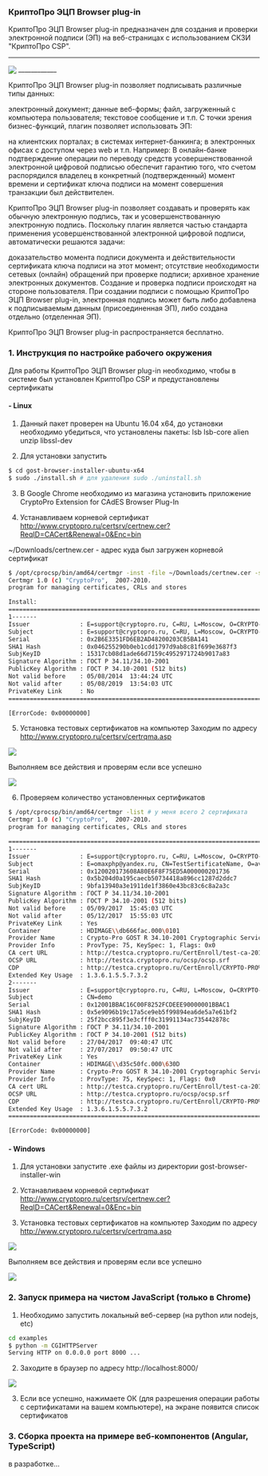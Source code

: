 ### КриптоПро ЭЦП Browser plug-in

КриптоПро ЭЦП Browser plug-in предназначен для создания и проверки электронной подписи (ЭП)
 на веб-страницах с использованием СКЗИ "КриптоПро CSP".
 
 ____________
<img src="https://www.cryptopro.ru/sites/default/files/images/browser_plug-in_.png" align="center">
 ____________
 
 КриптоПро ЭЦП Browser plug-in позволяет подписывать различные типы данных:
 
 электронный документ;
 данные веб-формы;
 файл, загруженный с компьютера пользователя;
 текстовое сообщение и т.п.
 С точки зрения бизнес-функций, плагин позволяет использовать ЭП:
 
 на клиентских порталах;
 в системах интернет-банкинга;
 в электронных офисах с доступом через web и т.п.
 Например: В онлайн-банке подтверждение операции по переводу средств усовершенствованной электронной цифровой подписью обеспечит гарантию того, что счетом распорядился владелец в конкретный (подтвержденный) момент времени и сертификат ключа подписи на момент совершения транзакции был действителен.
 
 КриптоПро ЭЦП Browser plug-in позволяет создавать и проверять как обычную электронную подпись, так и усовершенствованную электронную подпись. Поскольку плагин является частью стандарта применения усовершенствованной электронной цифровой подписи, автоматически решаются задачи:
 
 доказательство момента подписи документа и действительности сертификата ключа подписи на этот момент;
 отсутствие необходимости сетевых (онлайн) обращений при проверке подписи;
 архивное хранение электронных документов.
 Создание и проверка подписи происходят на стороне пользователя. При создании подписи с помощью КриптоПро ЭЦП Browser plug-in, электронная подпись может быть либо добавлена к подписываемым данным (присоединенная ЭП), либо создана отдельно (отделенная ЭП).
 
 КриптоПро ЭЦП Browser plug-in распространяется бесплатно.
 
### 1. Инструкция по настройке рабочего окружения

Для работы КриптоПро ЭЦП Browser plug-in необходимо, чтобы в системе был установлен КриптоПро CSP
и предустановлены сертификаты

#### - Linux

1. Данный пакет проверен на Ubuntu 16.04 x64, до установки необходимо убедиться, что установлены пакеты:
lsb lsb-core alien unzip libssl-dev

2. Для установки запустить

```bash
$ cd gost-browser-installer-ubuntu-x64
$ sudo ./install.sh # для удаления sudo ./uninstall.sh
```

3. В Google Chrome необходимо из магазина установить приложение CryptoPro Extension for CAdES Browser Plug-In

4. Устанавливаем корневой сертификат
http://www.cryptopro.ru/certsrv/certnew.cer?ReqID=CACert&Renewal=0&Enc=bin

~/Downloads/certnew.cer - адрес куда был загружен корневой сертификат

```bash
$ /opt/cprocsp/bin/amd64/certmgr -inst -file ~/Downloads/certnew.cer -store uroot
Certmgr 1.0 (c) "CryptoPro",  2007-2010.
program for managing certificates, CRLs and stores

Install:
=============================================================================
1-------
Issuer              : E=support@cryptopro.ru, C=RU, L=Moscow, O=CRYPTO-PRO LLC, CN=CRYPTO-PRO Test Center 2
Subject             : E=support@cryptopro.ru, C=RU, L=Moscow, O=CRYPTO-PRO LLC, CN=CRYPTO-PRO Test Center 2
Serial              : 0x2B6E3351FD6EB2AD48200203CB5BA141
SHA1 Hash           : 0x046255290b0eb1cdd1797d9ab8c81f699e3687f3
SubjKeyID           : 15317cb08d1ade66d7159c4952971724b9017a83
Signature Algorithm : ГОСТ Р 34.11/34.10-2001
PublicKey Algorithm : ГОСТ Р 34.10-2001 (512 bits)
Not valid before    : 05/08/2014  13:44:24 UTC
Not valid after     : 05/08/2019  13:54:03 UTC
PrivateKey Link     : No                  
=============================================================================

[ErrorCode: 0x00000000]

```

5. Установка тестовых сертификатов на компьютер
Заходим по адресу http://www.cryptopro.ru/certsrv/certrqma.asp

![](https://habrastorage.org/web/c56/dd8/ac0/c56dd8ac0f194001ae6f09c20e2367b9.png)

Выполняем все действия и проверям если все успешно

![](https://habrastorage.org/web/8db/534/a43/8db534a43de04e6e951c43b7fafd2e34.png)

6. Проверяем количество установленных сертификатов 
```bash
$ /opt/cprocsp/bin/amd64/certmgr -list # у меня всего 2 сертификата
Certmgr 1.0 (c) "CryptoPro",  2007-2010.
program for managing certificates, CRLs and stores

=============================================================================
1-------
Issuer              : E=support@cryptopro.ru, C=RU, L=Moscow, O=CRYPTO-PRO LLC, CN=CRYPTO-PRO Test Center 2
Subject             : E=omaxphp@yandex.ru, CN=TestSertificateName, O=avkcom.ru, L=Москва, S=Московская, C=RU
Serial              : 0x120020173608A80E6F8F75ED5A000000201736
SHA1 Hash           : 0x5b204d0a195caecb50734418a896cc1287d2ddc7
SubjKeyID           : 9bfa13940a3e1911de1f3860e43bc83c6c8a2a3c
Signature Algorithm : ГОСТ Р 34.11/34.10-2001
PublicKey Algorithm : ГОСТ Р 34.10-2001 (512 bits)
Not valid before    : 05/09/2017  15:45:03 UTC
Not valid after     : 05/12/2017  15:55:03 UTC
PrivateKey Link     : Yes                 
Container           : HDIMAGE\\db666fac.000\0101
Provider Name       : Crypto-Pro GOST R 34.10-2001 Cryptographic Service Provider
Provider Info       : ProvType: 75, KeySpec: 1, Flags: 0x0
CA cert URL         : http://testca.cryptopro.ru/CertEnroll/test-ca-2014_CRYPTO-PRO%20Test%20Center%202.crt
OCSP URL            : http://testca.cryptopro.ru/ocsp/ocsp.srf
CDP                 : http://testca.cryptopro.ru/CertEnroll/CRYPTO-PRO%20Test%20Center%202.crl
Extended Key Usage  : 1.3.6.1.5.5.7.3.2
2-------
Issuer              : E=support@cryptopro.ru, C=RU, L=Moscow, O=CRYPTO-PRO LLC, CN=CRYPTO-PRO Test Center 2
Subject             : CN=demo
Serial              : 0x12001BBAC16C00F8252FCDEEE90000001BBAC1
SHA1 Hash           : 0x5e9096b19c17a5ce9eb5f99894ea6de5a7e61bf2
SubjKeyID           : 25f2bcc895f3e3cfff0c31991134ac735442878c
Signature Algorithm : ГОСТ Р 34.11/34.10-2001
PublicKey Algorithm : ГОСТ Р 34.10-2001 (512 bits)
Not valid before    : 27/04/2017  09:40:47 UTC
Not valid after     : 27/07/2017  09:50:47 UTC
PrivateKey Link     : Yes                 
Container           : HDIMAGE\\d35c50fc.000\630D
Provider Name       : Crypto-Pro GOST R 34.10-2001 Cryptographic Service Provider
Provider Info       : ProvType: 75, KeySpec: 1, Flags: 0x0
CA cert URL         : http://testca.cryptopro.ru/CertEnroll/test-ca-2014_CRYPTO-PRO%20Test%20Center%202.crt
OCSP URL            : http://testca.cryptopro.ru/ocsp/ocsp.srf
CDP                 : http://testca.cryptopro.ru/CertEnroll/CRYPTO-PRO%20Test%20Center%202.crl
Extended Key Usage  : 1.3.6.1.5.5.7.3.2
=============================================================================

[ErrorCode: 0x00000000]

```

#### - Windows

1. Для установки запустите .exe файлы из директории gost-browser-installer-win

2. Устанавливаем корневой сертификат
http://www.cryptopro.ru/certsrv/certnew.cer?ReqID=CACert&Renewal=0&Enc=bin

3. Установка тестовых сертификатов на компьютер
Заходим по адресу http://www.cryptopro.ru/certsrv/certrqma.asp

![](https://habrastorage.org/web/c56/dd8/ac0/c56dd8ac0f194001ae6f09c20e2367b9.png)

Выполняем все действия и проверям если все успешно

![](https://habrastorage.org/web/8db/534/a43/8db534a43de04e6e951c43b7fafd2e34.png)

### 2. Запуск примера на чистом JavaScript (только в Chrome)

1. Необходимо запустить локальный веб-сервер (на python или nodejs, etc)
```bash
cd examples
$ python -m CGIHTTPServer
Serving HTTP on 0.0.0.0 port 8000 ...
```

2. Заходите в браузер по адресу http://localhost:8000/

![](https://habrastorage.org/web/c6a/575/4fd/c6a5754fd2eb452a9fd40d5f6e54025e.png)

3. Если все успешно, нажимаете ОК (для разрешения операции работы с сертификатами на вашем компьютере),
 на экране появится список сертификатов


### 3. Сборка проекта на примере веб-компонентов (Angular, TypeScript)

в разработке...